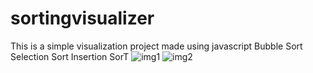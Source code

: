 # sortingvisualizer
This is a simple visualization project made using javascript
Bubble Sort
Selection Sort
Insertion SorT
![img1](https://user-images.githubusercontent.com/94789102/205270541-ae73e9d9-c83f-4fae-93db-da61ce826196.png)
![img2](https://user-images.githubusercontent.com/94789102/205270566-45baaae8-7258-41df-acf7-71f52f4fc7c1.png)



